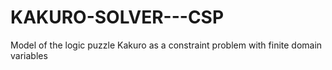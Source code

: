 # KAKURO-SOLVER---CSP
Model of the logic puzzle Kakuro as a constraint problem with finite domain variables
